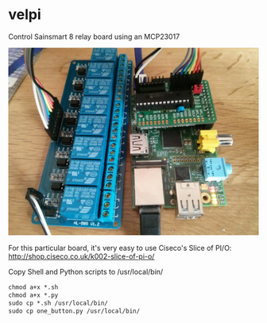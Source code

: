 velpi
=====

Control Sainsmart 8 relay board using an MCP23017

![Raspberry Pi controlling Sainsmart relay board via a MCP23017](IMG_20140423_114402.jpg)

For this particular board, it's very easy to use Ciseco's Slice of PI/O:
http://shop.ciseco.co.uk/k002-slice-of-pi-o/

Copy Shell and Python scripts to /usr/local/bin/

    chmod a+x *.sh
    chmod a+x *.py
    sudo cp *.sh /usr/local/bin/
    sudo cp one_button.py /usr/local/bin/
